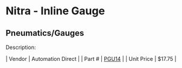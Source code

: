 # Nitra - Inline Gauge
## Pneumatics/Gauges
Description: 	 

| Vendor | Automation Direct | 
| Part # | [PGU14](https://www.automationdirect.com) | 
| Unit Price | $17.75 | 
